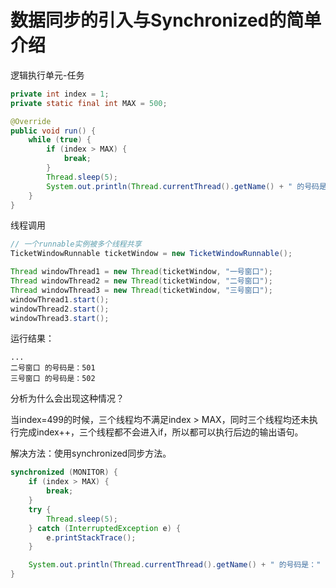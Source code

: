 # 数据同步的引入与Synchronized的简单介绍

逻辑执行单元-任务

```java
private int index = 1;
private static final int MAX = 500;

@Override
public void run() {
    while (true) {
        if (index > MAX) {
            break;
        }
        Thread.sleep(5);
        System.out.println(Thread.currentThread().getName() + " 的号码是：" + (index++));
    }
}
```

线程调用

```java
// 一个runnable实例被多个线程共享
TicketWindowRunnable ticketWindow = new TicketWindowRunnable();

Thread windowThread1 = new Thread(ticketWindow, "一号窗口");
Thread windowThread2 = new Thread(ticketWindow, "二号窗口");
Thread windowThread3 = new Thread(ticketWindow, "三号窗口");
windowThread1.start();
windowThread2.start();
windowThread3.start();
```

运行结果：

```
...
二号窗口 的号码是：501
三号窗口 的号码是：502
```



分析为什么会出现这种情况？

当index=499的时候，三个线程均不满足index > MAX，同时三个线程均还未执行完成index++，三个线程都不会进入if，所以都可以执行后边的输出语句。

解决方法：使用synchronized同步方法。

```java
synchronized (MONITOR) {
    if (index > MAX) {
        break;
    }
    try {
        Thread.sleep(5);
    } catch (InterruptedException e) {
        e.printStackTrace();
    }

    System.out.println(Thread.currentThread().getName() + " 的号码是：" + (index++));
}
```

